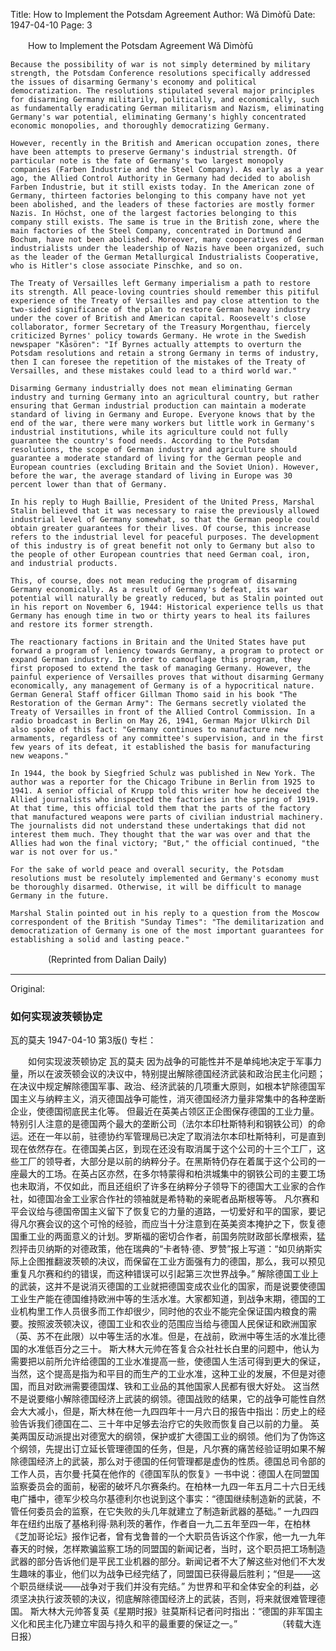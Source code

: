 Title: How to Implement the Potsdam Agreement
Author: Wǎ Dìmòfū
Date: 1947-04-10
Page: 3

　　How to Implement the Potsdam Agreement
    Wǎ Dìmòfū

    Because the possibility of war is not simply determined by military strength, the Potsdam Conference resolutions specifically addressed the issues of disarming Germany's economy and political democratization. The resolutions stipulated several major principles for disarming Germany militarily, politically, and economically, such as fundamentally eradicating German militarism and Nazism, eliminating Germany's war potential, eliminating Germany's highly concentrated economic monopolies, and thoroughly democratizing Germany.

    However, recently in the British and American occupation zones, there have been attempts to preserve Germany's industrial strength. Of particular note is the fate of Germany's two largest monopoly companies (Farben Industrie and the Steel Company). As early as a year ago, the Allied Control Authority in Germany had decided to abolish Farben Industrie, but it still exists today. In the American zone of Germany, thirteen factories belonging to this company have not yet been abolished, and the leaders of these factories are mostly former Nazis. In Höchst, one of the largest factories belonging to this company still exists. The same is true in the British zone, where the main factories of the Steel Company, concentrated in Dortmund and Bochum, have not been abolished. Moreover, many cooperatives of German industrialists under the leadership of Nazis have been organized, such as the leader of the German Metallurgical Industrialists Cooperative, who is Hitler's close associate Pinschke, and so on.

    The Treaty of Versailles left Germany imperialism a path to restore its strength. All peace-loving countries should remember this pitiful experience of the Treaty of Versailles and pay close attention to the two-sided significance of the plan to restore German heavy industry under the cover of British and American capital. Roosevelt's close collaborator, former Secretary of the Treasury Morgenthau, fiercely criticized Byrnes' policy towards Germany. He wrote in the Swedish newspaper "Kåsören": "If Byrnes actually attempts to overturn the Potsdam resolutions and retain a strong Germany in terms of industry, then I can foresee the repetition of the mistakes of the Treaty of Versailles, and these mistakes could lead to a third world war."

    Disarming Germany industrially does not mean eliminating German industry and turning Germany into an agricultural country, but rather ensuring that German industrial production can maintain a moderate standard of living in Germany and Europe. Everyone knows that by the end of the war, there were many workers but little work in Germany's industrial institutions, while its agriculture could not fully guarantee the country's food needs. According to the Potsdam resolutions, the scope of German industry and agriculture should guarantee a moderate standard of living for the German people and European countries (excluding Britain and the Soviet Union). However, before the war, the average standard of living in Europe was 30 percent lower than that of Germany.

    In his reply to Hugh Baillie, President of the United Press, Marshal Stalin believed that it was necessary to raise the previously allowed industrial level of Germany somewhat, so that the German people could obtain greater guarantees for their lives. Of course, this increase refers to the industrial level for peaceful purposes. The development of this industry is of great benefit not only to Germany but also to the people of other European countries that need German coal, iron, and industrial products.

    This, of course, does not mean reducing the program of disarming Germany economically. As a result of Germany's defeat, its war potential will naturally be greatly reduced, but as Stalin pointed out in his report on November 6, 1944: Historical experience tells us that Germany has enough time in two or thirty years to heal its failures and restore its former strength.

    The reactionary factions in Britain and the United States have put forward a program of leniency towards Germany, a program to protect or expand German industry. In order to camouflage this program, they first proposed to extend the task of managing Germany. However, the painful experience of Versailles proves that without disarming Germany economically, any management of Germany is of a hypocritical nature. German General Staff officer Gillman Thomo said in his book "The Restoration of the German Army": The Germans secretly violated the Treaty of Versailles in front of the Allied Control Commission. In a radio broadcast in Berlin on May 26, 1941, German Major Ulkirch Dil also spoke of this fact: "Germany continues to manufacture new armaments, regardless of any committee's supervision, and in the first few years of its defeat, it established the basis for manufacturing new weapons."

    In 1944, the book by Siegfried Schulz was published in New York. The author was a reporter for the Chicago Tribune in Berlin from 1925 to 1941. A senior official of Krupp told this writer how he deceived the Allied journalists who inspected the factories in the spring of 1919. At that time, this official told them that the parts of the factory that manufactured weapons were parts of civilian industrial machinery. The journalists did not understand these undertakings that did not interest them much. They thought that the war was over and that the Allies had won the final victory; "But," the official continued, "the war is not over for us."

    For the sake of world peace and overall security, the Potsdam resolutions must be resolutely implemented and Germany's economy must be thoroughly disarmed. Otherwise, it will be difficult to manage Germany in the future.

    Marshal Stalin pointed out in his reply to a question from the Moscow correspondent of the British "Sunday Times": "The demilitarization and democratization of Germany is one of the most important guarantees for establishing a solid and lasting peace."

　　　　  (Reprinted from Dalian Daily)



<hr /> 

Original: 


### 如何实现波茨顿协定
瓦的莫夫
1947-04-10
第3版()
专栏：

　　如何实现波茨顿协定
    瓦的莫夫
    因为战争的可能性并不是单纯地决定于军事力量，所以在波茨顿会议的决议中，特别提出解除德国经济武装和政治民主化问题；在决议中规定解除德国军事、政治、经济武装的几项重大原则，如根本铲除德国军国主义与纳粹主义，消灭德国战争可能性，消灭德国经济力量非常集中的各种垄断企业，使德国彻底民主化等。
    但最近在英美占领区正企图保存德国的工业力量。特别引人注意的是德国两个最大的垄断公司（法尔本印杜斯特利和钢铁公司）的命运。还在一年以前，驻德协约军管理局已决定了取消法尔本印杜斯特利，可是直到现在依然存在。在德国美占区，到现在还没有取消属于这个公司的十三个工厂，这些工厂的领导者，大部分是以前的纳粹分子。在黑斯特仍存在着属于这个公司的一座最大的工场。在英占区亦然，在多尔特蒙得和柏洪城集中的钢铁公司的主要工场也未取消，不仅如此，而且还组织了许多在纳粹分子领导下的德国大工业家的合作社，如德国冶金工业家合作社的领袖就是希特勒的亲昵者品斯根等等。
    凡尔赛和平会议给与德国帝国主义留下了恢复它的力量的道路，一切爱好和平的国家，要记得凡尔赛会议的这个可怜的经验，而应当十分注意到在英美资本掩护之下，恢复德国重工业的两面意义的计划。罗斯福的密切合作者，前国务院财政部长摩根索，猛烈抨击贝纳斯的对德政策，他在瑞典的“卡者特·德、罗赞”报上写道：“如贝纳斯实际上企图推翻波茨顿的决议，而保留在工业方面强有力的德国，那么，我可以预见重复凡尔赛和约的错误，而这种错误可以引起第三次世界战争。”
    解除德国工业上的武装，这并不是说消灭德国的工业就把德国变成农业化的国家，而是说要使德国工业生产能在德国维持欧洲中等的生活水准。大家都知道，到战争末期，德国的工业机构里工作人员很多而工作却很少，同时他的农业不能完全保证国内粮食的需要。按照波茨顿决议，德国工业和农业的范围应当给与德国人民保证和欧洲国家（英、苏不在此限）以中等生活的水准。但是，在战前，欧洲中等生活的水准比德国的水准低百分之三十。
    斯大林大元帅在答复合众社社长白里的问题中，他认为需要把以前所允许给德国的工业水准提高一些，使德国人生活可得到更大的保证，当然，这个提高是指为和平目的而生产的工业水准，这种工业的发展，不但是对德国，而且对欧洲需要德国煤、铁和工业品的其他国家人民都有很大好处。
    这当然不是说要缩小解除德国经济上武装的纲领。德国战败的结果，它的战争可能性自然会大大减小，但是，斯大林在他一九四四年十一月六日的报告中指出：历史上的经验告诉我们德国在二、三十年中足够去治疗它的失败而恢复自己以前的力量。
    英美两国反动派提出对德宽大的纲领，保护或扩大德国工业的纲领。他们为了伪饰这个纲领，先提出订立延长管理德国的任务，但是，凡尔赛的痛苦经验证明如果不解除德国经济上的武装，那么对于德国的任何管理都是虚伪的性质。德国总司令部的工作人员，吉尔曼·托莫在他作的《德国军队的恢复》一书中说：德国人在同盟国监察委员会的面前，秘密的破坏凡尔赛条约。在柏林一九四一年五月二十六日无线电广播中，德军少校乌尔基德利尔也说到这个事实：“德国继续制造新的武装，不管任何委员会的监察，在它失败的头几年就建立了制造新武器的基础。”
    一九四四年在纽约出版了基格利得·熟利茨的著作，作者自一九二五年至四一年，在柏林《芝加哥论坛》报作记者，曾有戈鲁普的一个大职员告诉这个作家，他一九一九年春天的时候，怎样欺骗监察工场的同盟国的新闻记者，当时，这个职员把工场制造武器的部分告诉他们是平民工业机器的部分。新闻记者不大了解这些对他们不大发生趣味的事业，他们以为战争已经完结了，同盟国已获得最后胜利；“但是——这个职员继续说——战争对于我们并没有完结。”
    为世界和平和全体安全的利益，必须坚决执行波茨顿的决议，彻底解除德国经济上的武装，否则，将来就很难管理德国。
    斯大林大元帅答复英《星期时报》驻莫斯科记者问时指出：“德国的非军国主义化和民主化乃建立牢固与持久和平的最重要的保证之一。”
　　　　  （转载大连日报）
